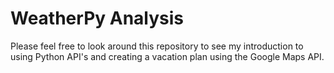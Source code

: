 
# WeatherPy Analysis

Please feel free to look around this repository to see my introduction to using Python API's and creating a vacation plan using the Google Maps API.
